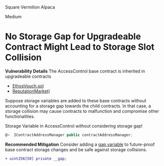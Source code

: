 Square Vermilion Alpaca

Medium

# No Storage Gap for Upgradeable Contract Might Lead to Storage Slot Collision

**Vulnerability Details**
The AccessControl base contract is inherited in upgradeable contracts 
- [EthosVouch.sol](https://github.com/sherlock-audit/2024-11-ethos-network-ii/blob/main/ethos/packages/contracts/contracts/EthosVouch.sol#L67C1-L67C88)
-  [ReputationMarket](https://github.com/sherlock-audit/2024-11-ethos-network-ii/blob/main/ethos/packages/contracts/contracts/ReputationMarket.sol#L36))

Suppose storage variables are added to these base contracts without accounting for a storage gap towards the child contracts. In that case, a storage collision may cause contracts to malfunction and compromise other functionalities.

Storage Variable in AccessControl without considering storage gap!
```javascript
@>  IContractAddressManager public contractAddressManager;
```

**Recommended Mitigation**
Consider adding a [gap variable](https://docs.openzeppelin.com/contracts/4.x/upgradeable#storage_gaps) to future-proof base contract storage changes and be safe against storage collisions.

```diff
+ uint256[50] private __gap;
```